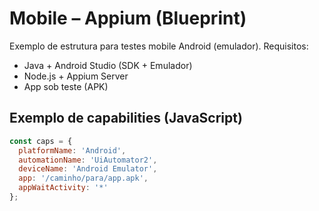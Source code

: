 # Mobile – Appium (Blueprint)

Exemplo de estrutura para testes mobile Android (emulador). Requisitos:
- Java + Android Studio (SDK + Emulador)
- Node.js + Appium Server
- App sob teste (APK)

## Exemplo de capabilities (JavaScript)
```js
const caps = {
  platformName: 'Android',
  automationName: 'UiAutomator2',
  deviceName: 'Android Emulator',
  app: '/caminho/para/app.apk',
  appWaitActivity: '*'
};
```

